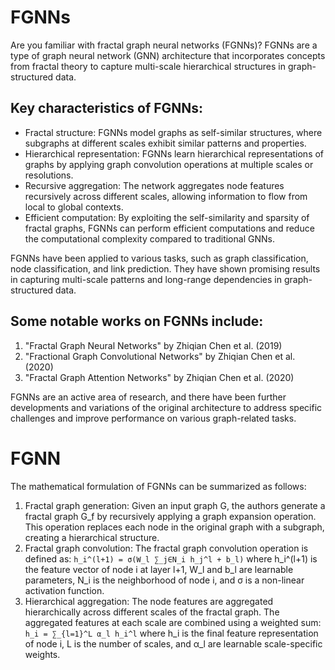 # FGNNs
Are you familiar with fractal graph neural networks (FGNNs)? FGNNs are a type of graph neural network (GNN) architecture that incorporates concepts from fractal theory to capture multi-scale hierarchical structures in graph-structured data.

## Key characteristics of FGNNs:
- Fractal structure: FGNNs model graphs as self-similar structures, where subgraphs at different scales exhibit similar patterns and properties.
- Hierarchical representation: FGNNs learn hierarchical representations of graphs by applying graph convolution operations at multiple scales or resolutions.
- Recursive aggregation: The network aggregates node features recursively across different scales, allowing information to flow from local to global contexts.
- Efficient computation: By exploiting the self-similarity and sparsity of fractal graphs, FGNNs can perform efficient computations and reduce the computational complexity compared to traditional GNNs.

FGNNs have been applied to various tasks, such as graph classification, node classification, and link prediction. They have shown promising results in capturing multi-scale patterns and long-range dependencies in graph-structured data.

## Some notable works on FGNNs include:
1. "Fractal Graph Neural Networks" by Zhiqian Chen et al. (2019)
2. "Fractional Graph Convolutional Networks" by Zhiqian Chen et al. (2020)
3. "Fractal Graph Attention Networks" by Zhiqian Chen et al. (2020)

FGNNs are an active area of research, and there have been further developments and variations of the original architecture to address specific challenges and improve performance on various graph-related tasks.

# FGNN
The mathematical formulation of FGNNs can be summarized as follows:

1. Fractal graph generation: Given an input graph G, the authors generate a fractal graph G_f by recursively applying a graph expansion operation. This operation replaces each node in the original graph with a subgraph, creating a hierarchical structure.
2. Fractal graph convolution: The fractal graph convolution operation is defined as:
```h_i^(l+1) = σ(W_l ∑_j∈N_i h_j^l + b_l)```
where h_i^(l+1) is the feature vector of node i at layer l+1, W_l and b_l are learnable parameters, N_i is the neighborhood of node i, and σ is a non-linear activation function.
3. Hierarchical aggregation: The node features are aggregated hierarchically across different scales of the fractal graph. The aggregated features at each scale are combined using a weighted sum:
```h_i = ∑_{l=1}^L α_l h_i^l```
where h_i is the final feature representation of node i, L is the number of scales, and α_l are learnable scale-specific weights.